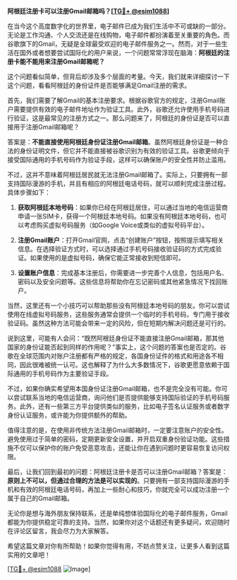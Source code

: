 **阿根廷注册卡可以注册Gmail邮箱吗？[[TG💪+ @esim1088](https://t.me/s/esim1088)]**

在当今这个高度数字化的世界里，电子邮件已成为我们生活中不可或缺的一部分。无论是工作沟通、个人交流还是在线购物，电子邮件都扮演着至关重要的角色。而谷歌旗下的Gmail，无疑是全球最受欢迎的电子邮件服务之一。然而，对于一些生活在国外或者想要尝试国际化的用户来说，一个问题常常浮现在脑海：**阿根廷的注册卡能不能用来注册Gmail邮箱呢？**

这个问题看似简单，但背后却涉及多个层面的考量。今天，我们就来详细探讨一下这个问题，看看阿根廷的身份证件是否能够满足Gmail注册的需求。

首先，我们需要了解Gmail的基本注册要求。根据谷歌官方的规定，注册Gmail账户需要提供有效的电子邮件地址作为验证工具。此外，谷歌还允许使用手机号码进行验证，这是最常见的注册方式之一。那么问题来了，阿根廷的身份证是否可以直接用于注册Gmail邮箱呢？

答案是：**不能直接使用阿根廷身份证注册Gmail邮箱**。虽然阿根廷身份证是一种合法的身份证明文件，但它并不能直接被谷歌识别为有效的验证工具。谷歌更倾向于接受国际通用的手机号码作为验证手段，这样可以确保账户的安全性并防止滥用。

不过，这并不意味着阿根廷居民就无法注册Gmail邮箱了。实际上，只要拥有一部支持国际漫游的手机，并且有相应的阿根廷电话号码，就可以顺利完成注册过程。具体步骤如下：

1. **获取阿根廷本地号码**：如果你已经在阿根廷居住，可以通过当地的电信运营商申请一张SIM卡，获得一个阿根廷本地号码。如果没有阿根廷本地号码，也可以考虑购买虚拟号码服务（如Google Voice或类似的虚拟号码平台）。

2. **注册Gmail账户**：打开Gmail官网，点击“创建账户”按钮，按照提示填写相关信息。在选择验证方式时，可以选择通过手机号码接收验证码的方式完成验证。如果使用的是虚拟号码，确保它能正常接收到短信即可。

3. **设置账户信息**：完成基本注册后，你需要进一步完善个人信息，包括用户名、密码以及安全问题等。这些信息将帮助你在忘记密码或其他紧急情况下找回账户。

当然，这里还有一个小技巧可以帮助那些没有阿根廷本地号码的朋友。你可以尝试使用在线虚拟号码服务，这些服务通常会提供一个临时的手机号码，专门用于接收验证码。虽然这种方法可能会带来一定的风险，但在短期内解决问题还是可行的。

说到这里，可能有人会问：“既然阿根廷身份证不能直接注册Gmail邮箱，那其他国家的身份证能否起到同样的作用呢？”事实上，这个问题的答案也是否定的。谷歌在全球范围内对账户注册都有严格的规定，各国身份证件的格式和用途各不相同，因此很难被统一认可。这也解释了为什么大多数情况下，谷歌更愿意依赖于国际通用的手机号码作为主要验证手段。

不过，如果你确实希望用本国身份证注册Gmail邮箱，也不是完全没有可能。你可以尝试联系当地的电信运营商，询问他们是否提供能够支持国际验证的手机号码服务。此外，还有一些第三方平台提供类似的服务，比如电子签名认证服务或者数字身份认证服务，或许能为你提供额外的帮助。

值得注意的是，在使用非传统方法注册Gmail邮箱时，一定要注意账户的安全性。避免使用过于简单的密码，定期更新安全设置，并开启双重身份验证功能。这些措施不仅可以保护你的账户免受恶意攻击，还能让你在遇到问题时更容易恢复访问权限。

最后，让我们回到最初的问题：阿根廷注册卡是否可以注册Gmail邮箱？答案是：**原则上不可以，但通过合理的方法是可以实现的**。只要拥有一部支持国际漫游的手机和有效的阿根廷电话号码，再加上一些耐心和技巧，你就完全可以成功注册一个属于自己的Gmail邮箱。

无论你是想与海外朋友保持联系，还是单纯想体验国际化的电子邮件服务，Gmail都能为你提供稳定可靠的支持。当然，如果你对这个话题还有更多疑问，欢迎随时在评论区留言，我会尽力为大家解答。

希望这篇文章对你有所帮助！如果你觉得有用，不妨点赞关注，让更多人看到这篇实用的文章吧！

[[TG💪+ @esim1088](https://t.me/s/esim1088) ![Image](https://i.postimg.cc/4NQfJmqS/Snipaste-2025-05-13-00-14-12.png)]